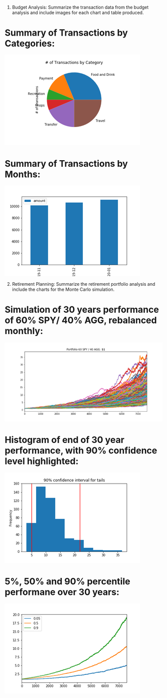 1. Budget Analysis: Summarize the transaction data from the budget analysis and include images for each chart and table produced.

# Summary of Transactions by Categories:
![Transactions by Category](./financial_report_Images/category_pie.png)

# Summary of Transactions by Months:
![Montly Expense](./financial_report_Images/monthly_bar.png)

2. Retirement Planning: Summarize the retirement portfolio analysis and include the charts for the Monte Carlo simulation.

# Simulation of 30 years performance of 60% SPY/ 40% AGG, rebalanced monthly:
![Simulation for 30 years](./financial_report_Images/simulation.png)

# Histogram of end of 30 year performance, with 90% confidence level highlighted:
![Histogram with confidence level](./financial_report_Images/confidence_level.png)

# 5%, 50% and 90% percentile performane over 30 years:
![Percentile Chart for 30 years](./financial_report_Images/30_year_percentile.png)




